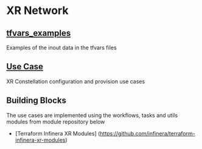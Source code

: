 # XR Network

## [tfvars_examples](https://github.com/infinera/terraform-xr-network/tree/main/tfvars_examples)
Examples of the inout data in the tfvars files
## [Use Case](https://github.com/infinera/terraform-xr-network/tree/main/use_cases)
XR Constellation configuration and provision use cases
## Building Blocks
The use cases are implemented using the workflows, tasks and utils modules from module repository below
* [Terraform Infinera XR Modules] (https://github.com/infinera/terraform-infinera-xr-modules)

